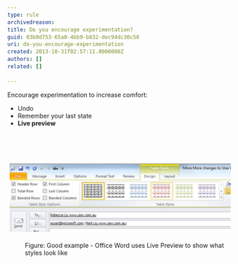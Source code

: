 ```yaml
---
type: rule
archivedreason: 
title: Do you encourage experimentation?
guid: 03b0d753-65a0-4bb9-b832-dec94dc30c50
uri: do-you-encourage-experimentation
created: 2013-10-31T02:57:11.0000000Z
authors: []
related: []

---
```



<p>Encourage experimentation to increase comfort:</p><ul><li>Undo</li><li>Remember your last state</li><li> 
         <strong>Live preview</strong></li></ul>
<br><excerpt class='endintro'></excerpt><br>
<dl class="ssw15-rteElement-ImageArea">​<img src="live-preview.jpg" alt="live-preview.jpg" style="margin:5px;width:650px;" /></dl><dd class="ssw15-rteElement-FigureGood">Figure: Good example - Office Word uses Live Preview to show what styles look like</dd>


